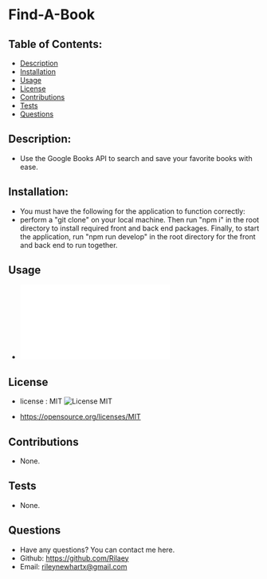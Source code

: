# Find-A-Book

## Table of Contents:

- [Description](#description)
- [Installation](#installation)
- [Usage](#usage)
- [License](#license)
- [Contributions](#contributions)
- [Tests](#tests)
- [Questions](#questions)

## Description:

- Use the Google Books API to search and save your favorite books with ease.

## Installation:

- You must have the following for the application to function correctly:
- perform a "git clone" on your local machine. Then run "npm i" in the root directory to install required front and back end packages. Finally, to start the application, run "npm run develop" in the root directory for the front and back end to run together.

## Usage

- ![Screenshot of home page](./images/homepage.pdf)

## License

- license : MIT ![License MIT](https://img.shields.io/badge/License-MIT-yellow.svg)

- https://opensource.org/licenses/MIT

## Contributions

- None.

## Tests

- None.

## Questions

- Have any questions? You can contact me here.
- Github: https://github.com/Rilaey
- Email: rileynewhartx@gmail.com
